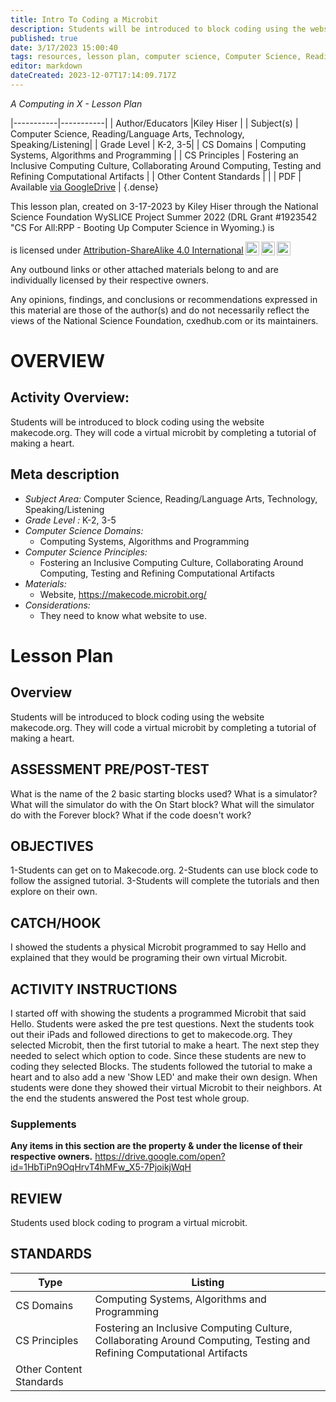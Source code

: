 ```yaml
---
title: Intro To Coding a Microbit
description: Students will be introduced to block coding using the website makecode.org. They will code a virtual microbit by completing a tutorial of making a heart.
published: true
date: 3/17/2023 15:00:40
tags: resources, lesson plan, computer science, Computer Science, Reading/Language Arts, Technology, Speaking/Listening 
editor: markdown
dateCreated: 2023-12-07T17:14:09.717Z
---
```

*A Computing in X - Lesson Plan*

|-----------|-----------|
| Author/Educators |Kiley Hiser |
| Subject(s) | Computer Science, Reading/Language Arts, Technology, Speaking/Listening|
| Grade Level | K-2, 3-5|
| CS Domains | Computing Systems, Algorithms and Programming |
| CS Principles | Fostering an Inclusive Computing Culture, Collaborating Around Computing, Testing and Refining Computational Artifacts |
| Other Content Standards |  | 
| PDF | Available [via GoogleDrive](https://drive.google.com/open?id=1VMShJ6KSbZAwUUcq-Xsm6Oz_WLh6DVuL) |
{.dense}






This lesson plan, created on 3-17-2023 by Kiley Hiser through the National Science Foundation WySLICE Project Summer 2022 (DRL Grant #1923542 "CS For All:RPP - Booting Up Computer Science in Wyoming.) is  <p xmlns:cc="http://creativecommons.org/ns#" >  is licensed under <a href="http://creativecommons.org/licenses/by-sa/4.0/?ref=chooser-v1" target="_blank" rel="license noopener noreferrer" style="display:inline-block;">Attribution-ShareAlike 4.0 International<img style="height:22px!important;margin-left:3px;vertical-align:text-bottom;" src="https://mirrors.creativecommons.org/presskit/icons/cc.svg?ref=chooser-v1"><img style="height:22px!important;margin-left:3px;vertical-align:text-bottom;" src="https://mirrors.creativecommons.org/presskit/icons/by.svg?ref=chooser-v1"><img style="height:22px!important;margin-left:3px;vertical-align:text-bottom;" src="https://mirrors.creativecommons.org/presskit/icons/sa.svg?ref=chooser-v1"></a></p>


Any outbound links or other attached materials belong to and are individually licensed by their respective owners. 


Any opinions, findings, and conclusions or recommendations expressed in this material are those of the author(s) and do not necessarily reflect the views of the National Science Foundation, cxedhub.com or its maintainers.


# OVERVIEW
## Activity Overview:  
Students will be introduced to block coding using the website makecode.org. They will code a virtual microbit by completing a tutorial of making a heart.
## Meta description
+ *Subject Area:* Computer Science, Reading/Language Arts, Technology, Speaking/Listening 
+ *Grade Level :* K-2, 3-5 
+ *Computer Science Domains:*
   + Computing Systems, Algorithms and Programming
+ *Computer Science Principles:*
   + Fostering an Inclusive Computing Culture, Collaborating Around Computing, Testing and Refining Computational Artifacts
+ *Materials:* 
   + Website, https://makecode.microbit.org/
+ *Considerations:*
   + They need to know what website to use.


# Lesson Plan
## Overview
Students will be introduced to block coding using the website makecode.org. They will code a virtual microbit by completing a tutorial of making a heart.
## ASSESSMENT PRE/POST-TEST
What is the name of the 2 basic starting blocks used?
What is a simulator?
What will the simulator do with the On Start block?
What will the simulator do with the Forever block?
What if the code doesn't work?
## OBJECTIVES
1-Students can get on to Makecode.org.
2-Students can use block code to follow the assigned tutorial.
3-Students will complete the tutorials and then explore on their own.


## CATCH/HOOK
I showed the students a physical Microbit programmed to say Hello and explained that they would be programing their own virtual Microbit.


## ACTIVITY INSTRUCTIONS
I started off with showing the students a programmed Microbit that said Hello. 
Students were asked the pre test questions. Next the students took out their iPads and followed directions to get to makecode.org. They selected Microbit, then the first tutorial to make a heart. The next step they needed to select which option to code. Since these students are new to coding they selected Blocks. The students followed the tutorial to make a heart and to also add a new 'Show LED' and make their own design. When students were done they showed their virtual Microbit to their neighbors. At the end the students answered the Post test whole group.


### Supplements
**Any items in this section are the property & under the license of their respective owners.**
https://drive.google.com/open?id=1HbTiPn9OqHrvT4hMFw_X5-7PjoikjWqH




## REVIEW
Students used block coding to program a virtual microbit.
## STANDARDS        
| Type | Listing | 
|-----------|-----------|
| CS Domains  | Computing Systems, Algorithms and Programming|
| CS Principles   | Fostering an Inclusive Computing Culture, Collaborating Around Computing, Testing and Refining Computational Artifacts|
| Other Content Standards |   |